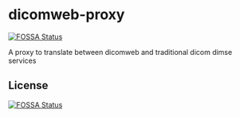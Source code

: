 # dicomweb-proxy
[![FOSSA Status](https://app.fossa.io/api/projects/git%2Bgithub.com%2Fknopkem%2Fdicomweb-proxy.svg?type=shield)](https://app.fossa.io/projects/git%2Bgithub.com%2Fknopkem%2Fdicomweb-proxy?ref=badge_shield)

A proxy to translate between dicomweb and traditional dicom dimse services


## License
[![FOSSA Status](https://app.fossa.io/api/projects/git%2Bgithub.com%2Fknopkem%2Fdicomweb-proxy.svg?type=large)](https://app.fossa.io/projects/git%2Bgithub.com%2Fknopkem%2Fdicomweb-proxy?ref=badge_large)